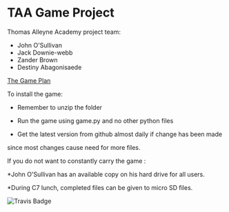 # TAA Game Project

Thomas Alleyne Academy project team:

* John O'Sullivan
* Jack Downie-webb
* Zander Brown
* Destiny Abagonisaede

[The Game Plan](plan.md)

To install the game:

* Remember to unzip the folder

* Run the game using game.py and no other python files

* Get the latest version from github almost daily if change has been made

since most changes cause need for more files.

If you do not want to constantly carry the game :

*John O'Sullivan has an available copy on his hard drive for all users.

*During C7 lunch, completed files can be given to micro SD files.

![Travis Badge](https://travis-ci.org/TAAGameProjects/TAABAFTAProject.svg?branch=master)
